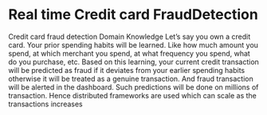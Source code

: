 # Real time Credit card FraudDetection

Credit card fraud detection Domain Knowledge
Let’s say you own a credit card. Your prior spending habits will be learned. Like how much amount you spend, at which merchant you spend, at what frequency you spend, what do you purchase, etc.
Based on this learning, your current credit transaction will be predicted as fraud if it deviates from your earlier spending habits otherwise it will be treated as a genuine transaction. And fraud transaction will be alerted in the dashboard.
Such predictions will be done on millions of transaction. Hence distributed frameworks are used which can scale as the transactions increases
